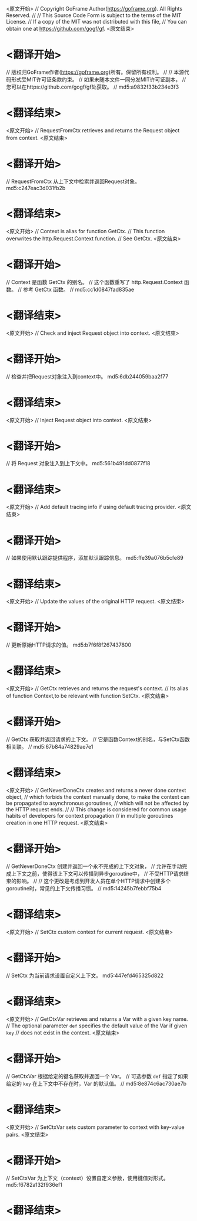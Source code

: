 
<原文开始>
// Copyright GoFrame Author(https://goframe.org). All Rights Reserved.
//
// This Source Code Form is subject to the terms of the MIT License.
// If a copy of the MIT was not distributed with this file,
// You can obtain one at https://github.com/gogf/gf.
<原文结束>

# <翻译开始>
// 版权归GoFrame作者(https://goframe.org)所有。保留所有权利。
//
// 本源代码形式受MIT许可证条款约束。
// 如果未随本文件一同分发MIT许可证副本，
// 您可以在https://github.com/gogf/gf处获取。
// md5:a9832f33b234e3f3
# <翻译结束>


<原文开始>
// RequestFromCtx retrieves and returns the Request object from context.
<原文结束>

# <翻译开始>
// RequestFromCtx 从上下文中检索并返回Request对象。 md5:c247eac3d031fb2b
# <翻译结束>


<原文开始>
// Context is alias for function GetCtx.
// This function overwrites the http.Request.Context function.
// See GetCtx.
<原文结束>

# <翻译开始>
// Context 是函数 GetCtx 的别名。
// 这个函数重写了 http.Request.Context 函数。
// 参考 GetCtx 函数。
// md5:cc1d0847fad835ae
# <翻译结束>


<原文开始>
// Check and inject Request object into context.
<原文结束>

# <翻译开始>
// 检查并把Request对象注入到context中。 md5:6db244059baa2f77
# <翻译结束>


<原文开始>
// Inject Request object into context.
<原文结束>

# <翻译开始>
// 将 Request 对象注入到上下文中。 md5:561b491dd0877f18
# <翻译结束>


<原文开始>
// Add default tracing info if using default tracing provider.
<原文结束>

# <翻译开始>
// 如果使用默认跟踪提供程序，添加默认跟踪信息。 md5:ffe39a076b5cfe89
# <翻译结束>


<原文开始>
// Update the values of the original HTTP request.
<原文结束>

# <翻译开始>
// 更新原始HTTP请求的值。 md5:b7f6f8f267437800
# <翻译结束>


<原文开始>
// GetCtx retrieves and returns the request's context.
// Its alias of function Context,to be relevant with function SetCtx.
<原文结束>

# <翻译开始>
// GetCtx 获取并返回请求的上下文。
// 它是函数Context的别名，与SetCtx函数相关联。
// md5:67b84a74829ae7e1
# <翻译结束>


<原文开始>
// GetNeverDoneCtx creates and returns a never done context object,
// which forbids the context manually done, to make the context can be propagated to asynchronous goroutines,
// which will not be affected by the HTTP request ends.
//
// This change is considered for common usage habits of developers for context propagation
// in multiple goroutines creation in one HTTP request.
<原文结束>

# <翻译开始>
// GetNeverDoneCtx 创建并返回一个永不完成的上下文对象，
// 允许在手动完成上下文之前，使得该上下文可以传播到异步goroutine中，
// 不受HTTP请求结束的影响。
// 
// 这个更改是考虑到开发人员在单个HTTP请求中创建多个goroutine时，常见的上下文传播习惯。
// md5:14245b7febbf75b4
# <翻译结束>


<原文开始>
// SetCtx custom context for current request.
<原文结束>

# <翻译开始>
// SetCtx 为当前请求设置自定义上下文。 md5:447efd465325d822
# <翻译结束>


<原文开始>
// GetCtxVar retrieves and returns a Var with a given key name.
// The optional parameter `def` specifies the default value of the Var if given `key`
// does not exist in the context.
<原文结束>

# <翻译开始>
// GetCtxVar 根据给定的键名获取并返回一个 Var。
// 可选参数 `def` 指定了如果给定的 `key` 在上下文中不存在时，Var 的默认值。
// md5:8e874c6ac730ae7b
# <翻译结束>


<原文开始>
// SetCtxVar sets custom parameter to context with key-value pairs.
<原文结束>

# <翻译开始>
// SetCtxVar 为上下文（context）设置自定义参数，使用键值对形式。 md5:f6782a132f936ef1
# <翻译结束>

